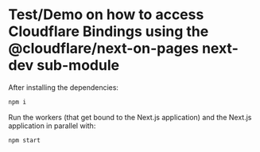 # Test/Demo on how to access Cloudflare Bindings using the @cloudflare/next-on-pages next-dev sub-module

After installing the dependencies:
```sh
npm i
```

Run the workers (that get bound to the Next.js application) and the Next.js application in parallel
with:
```sh
npm start
```